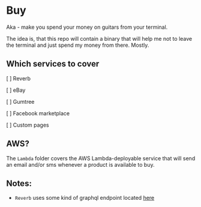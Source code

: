 # Buy

Aka - make you spend your money on guitars from your terminal.

The idea is, that this repo will contain a binary that will help me not to leave the terminal and just spend my money from there. Mostly.

## Which services to cover

[ ] Reverb

[ ] eBay

[ ] Gumtree

[ ] Facebook marketplace

[ ] Custom pages

## AWS?

The `Lambda` folder covers the AWS Lambda-deployable service that will send an email and/or sms whenever a product is available to buy.

## Notes:

* `Reverb` uses some kind of graphql endpoint located [here](https://rql.reverb.com/graphql)
